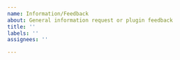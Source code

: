 ```yaml
---
name: Information/Feedback
about: General information request or plugin feedback
title: ''
labels: ''
assignees: ''

---
```


